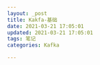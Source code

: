 ```yaml
---
layout: _post
title: Kakfa-基础
date: 2021-03-21 17:05:01
updated: 2021-03-21 17:05:01
tags: 笔记
categories: Kafka

---
```


